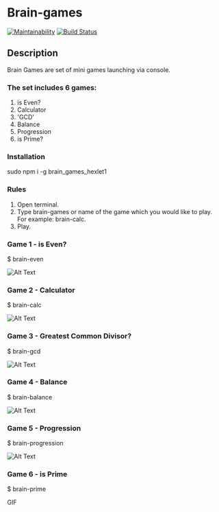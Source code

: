  # Brain-games

[![Maintainability](https://api.codeclimate.com/v1/badges/a99a88d28ad37a79dbf6/maintainability)](https://codeclimate.com/github/ProsWeb/project-lvl1-s320/maintainability)
[![Build Status](https://travis-ci.org/ProsWeb/project-lvl1-s320.svg?branch=master)](https://travis-ci.org/ProsWeb/project-lvl1-s320)

## Description
Brain Games are set of mini games launching via console.

### The set includes 6 games:

1. is Even?
2. Calculator
3. 'GCD'
4. Balance
5. Progression
6. is Prime?

### Installation
sudo npm i -g brain_games_hexlet1

### Rules
1. Open terminal.
2. Type brain-games or name of the game which you would like to play. For example: brain-calc.
3. Play.

### Game 1 - is Even?
$ brain-even

![Alt Text](https://github.com/ProsWeb/project-lvl1-s320/blob/master/gifs/even.gif)

### Game 2 - Calculator
$ brain-calc

![Alt Text](https://github.com/ProsWeb/project-lvl1-s320/blob/master/gifs/calc.gif)

### Game 3 - Greatest Common Divisor?
$ brain-gcd

![Alt Text](https://github.com/ProsWeb/project-lvl1-s320/blob/master/gifs/gcd.gif)

### Game 4 - Balance
$ brain-balance

![Alt Text](https://github.com/ProsWeb/project-lvl1-s320/blob/master/gifs/balance.gif)

### Game 5 - Progression
$ brain-progression

![Alt Text](https://github.com/ProsWeb/project-lvl1-s320/blob/master/gifs/progression.gif)

### Game 6 - is Prime
$ brain-prime

GIF
